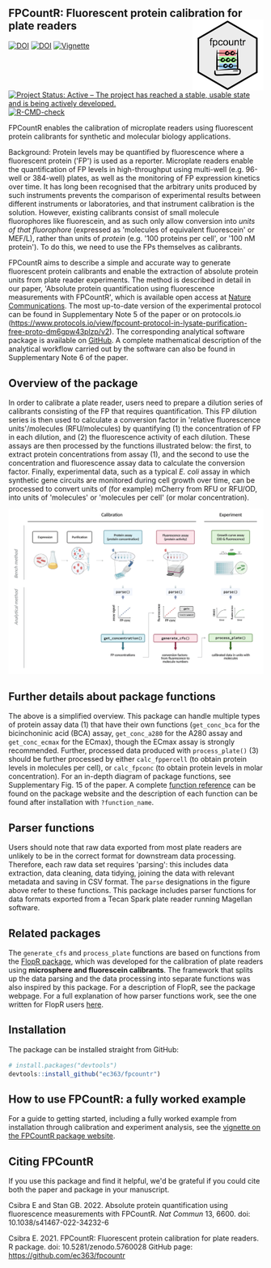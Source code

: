 ## FPCountR: Fluorescent protein calibration for plate readers <img src="man/figures/logo.png" align="right" width=140 height=140 alt="" />

<!-- badges: start -->
[![DOI](http://img.shields.io/badge/Nature_Communications-10.1038/s41467--022--34232--6-f6f8fa.svg)](https://www.nature.com/articles/s41467-022-34232-6)
[![DOI](http://img.shields.io/badge/Zenodo-10.5281/zenodo.5760028-f6f8fa.svg)](https://doi.org/10.5281/zenodo.5760028)
[![Vignette](http://img.shields.io/badge/fpcountr_package-Getting_Started_Vignette-f6f8fa.svg)](https://ec363.github.io/fpcountr/articles/fpcountr.html)
<!--- colours: nat comms: ffffff, zenodo: 0d82c3, protocols.io ffffff, github: f6f8fa -->
[![Project Status: Active – The project has reached a stable, usable state and is being actively developed.](https://www.repostatus.org/badges/latest/active.svg)](https://www.repostatus.org/#active)
[![R-CMD-check](https://github.com/ec363/fpcountr/actions/workflows/R-CMD-check.yaml/badge.svg)](https://github.com/ec363/fpcountr/actions/workflows/R-CMD-check.yaml)
<!-- badges: end -->

FPCountR enables the calibration of microplate readers using fluorescent protein calibrants for synthetic and molecular biology applications.

Background: Protein levels may be quantified by fluorescence where a fluorescent protein ('FP') is used as a reporter. Microplate readers enable the quantification of FP levels in high-throughput using multi-well (e.g. 96-well or 384-well) plates, as well as the monitoring of FP expression kinetics over time. It has long been recognised that the arbitrary units produced by such instruments prevents the comparison of experimental results between different instruments or laboratories, and that instrument calibration is the solution. However, existing calibrants consist of small molecule fluorophores like fluorescein, and as such only allow conversion into _units of that fluorophore_ (expressed as 'molecules of equivalent fluorescein' or MEF/L), rather than units of _protein_ (e.g. '100 proteins per cell', or '100 nM protein'). To do this, we need to use the FPs themselves as calibrants.

FPCountR aims to describe a simple and accurate way to generate fluorescent protein calibrants and enable the extraction of absolute protein units from plate reader experiments. The method is described in detail in our paper, 'Absolute protein quantification using fluorescence measurements with FPCountR', which is available open access at [Nature Communications](https://www.nature.com/articles/s41467-022-34232-6). The most up-to-date version of the experimental protocol can be found in Supplementary Note 5 of the paper or on protocols.io (https://www.protocols.io/view/fpcount-protocol-in-lysate-purification-free-proto-dm6gpw43plzp/v2). The corresponding analytical software package is available on [GitHub](https://github.com/ec363/fpcountr). A complete mathematical description of the analytical workflow carried out by the software can also be found in Supplementary Note 6 of the paper.

## Overview of the package

In order to calibrate a plate reader, users need to prepare a dilution series of calibrants consisting of the FP that requires quantification. This FP dilution series is then used to calculate a conversion factor in 'relative fluorescence units'/molecules (RFU/molecules) by quantifying (1) the concentration of FP in each dilution, and (2) the fluorescence activity of each dilution. These assays are then processed by the functions illustrated below: the first, to extract protein concentrations from assay (1), and the second to use the concentration and fluorescence assay data to calculate the conversion factor. Finally, experimental data, such as a typical _E. coli_ assay in which synthetic gene circuits are monitored during cell growth over time, can be processed to convert units of (for example) mCherry from RFU or RFU/OD, into units of 'molecules' or 'molecules per cell' (or molar concentration).

<p align="center">
  <img src="man/figures/gh_overview.png" width="720" />
</p>

## Further details about package functions

The above is a simplified overview. This package can handle multiple types of protein assay data (1) that have their own functions (`get_conc_bca` for the bicinchoninic acid (BCA) assay, `get_conc_a280` for the A280 assay and `get_conc_ecmax` for the ECmax), though the ECmax assay is strongly recommended. Further, processed data produced with `process_plate()` (3) should be further processed by either `calc_fppercell` (to obtain protein levels in molecules per cell), or `calc_fpconc` (to obtain protein levels in molar concentration). For an in-depth diagram of package functions, see Supplementary Fig. 15 of the paper. A complete [function reference](https://ec363.github.io/fpcountr/reference/index.html) can be found on the package website and the description of each function can be found after installation with `?function_name`.

## Parser functions

Users should note that raw data exported from most plate readers are unlikely to be in the correct format for downstream data processing. Therefore, each raw data set requires 'parsing': this includes data extraction, data cleaning, data tidying, joining the data with relevant metadata and saving in CSV format. The `parse` designations in the figure above refer to these functions. This package includes parser functions for data formats exported from a Tecan Spark plate reader running Magellan software.

## Related packages

The `generate_cfs` and `process_plate` functions are based on functions from the [FlopR package](https://github.com/ucl-cssb/flopr), which was developed for the calibration of plate readers using **microsphere and fluorescein calibrants**. The framework that splits up the data parsing and the data processing into separate functions was also inspired by this package. For a description of FlopR, see the package webpage. For a full explanation of how parser functions work, see the one written for FlopR users [here](https://github.com/ucl-cssb/flopr#plate-reader-calibration).

## Installation

The package can be installed straight from GitHub:

```r
# install.packages("devtools")
devtools::install_github("ec363/fpcountr")
```

## How to use FPCountR: a fully worked example

For a guide to getting started, including a fully worked example from installation through calibration and experiment analysis, see the [vignette on the FPCountR package website](https://ec363.github.io/fpcountr/articles/fpcountr.html).

## Citing FPCountR

If you use this package and find it helpful, we'd be grateful if you could cite both the paper and package in your manuscript.

Csibra E and Stan GB. 2022. Absolute protein quantification using fluorescence measurements with FPCountR. _Nat Commun_ 13, 6600. doi: 10.1038/s41467-022-34232-6

Csibra E. 2021. FPCountR: Fluorescent protein calibration for plate readers. R package. doi: 10.5281/zenodo.5760028 GitHub page: https://github.com/ec363/fpcountr

